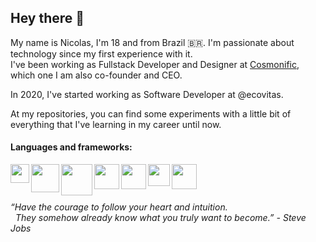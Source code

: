 ## Hey there 👋

My name is Nicolas, I'm 18 and from Brazil 🇧🇷. I'm passionate about technology since my first experience with it.<br/>
I've been working as Fullstack Developer and Designer at [Cosmonific](https://www.cosmonific.com), which one I am also co-founder and CEO.

In 2020, I've started working as Software Developer at @ecovitas.

At my repositories, you can find some experiments with a little bit of everything that I've learning in my career until now.

#### Languages and frameworks:

<img src="https://assets.fontsinuse.com/static/use-media-items/17/16215/full-1052x1052/56702c8b/js.png?resolution=0" width="30" align="left" /> 
<img src="https://upload.wikimedia.org/wikipedia/commons/thumb/a/a7/React-icon.svg/1280px-React-icon.svg.png" width="45" align="left" /> 
<img src="https://upload.wikimedia.org/wikipedia/commons/thumb/8/8e/Nextjs-logo.svg/800px-Nextjs-logo.svg.png" width="50" align="left" /> 
<img src="https://cdn.iconscout.com/icon/free/png-256/nodejs-226032.png" width="40" align="left" /> 
<img src="https://cdn.iconscout.com/icon/free/png-512/php-2038871-1720084.png" width="40" align="left" /> 
<img src="https://cdn3.iconfinder.com/data/icons/logos-and-brands-adobe/512/267_Python-512.png" width="35" align="left" /> 
<img src="https://cdn.iconscout.com/icon/free/png-512/django-12-1175186.png" width="40" />

###### “Have the courage to follow your heart and intuition.<br/>&nbsp;&nbsp;They somehow already know what you truly want to become.” - Steve Jobs
